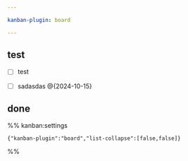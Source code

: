 ```yaml
---

kanban-plugin: board

---
```


## test

- [ ] test
- [ ] sadasdas @{2024-10-15}


## done





%% kanban:settings
```
{"kanban-plugin":"board","list-collapse":[false,false]}
```
%%
